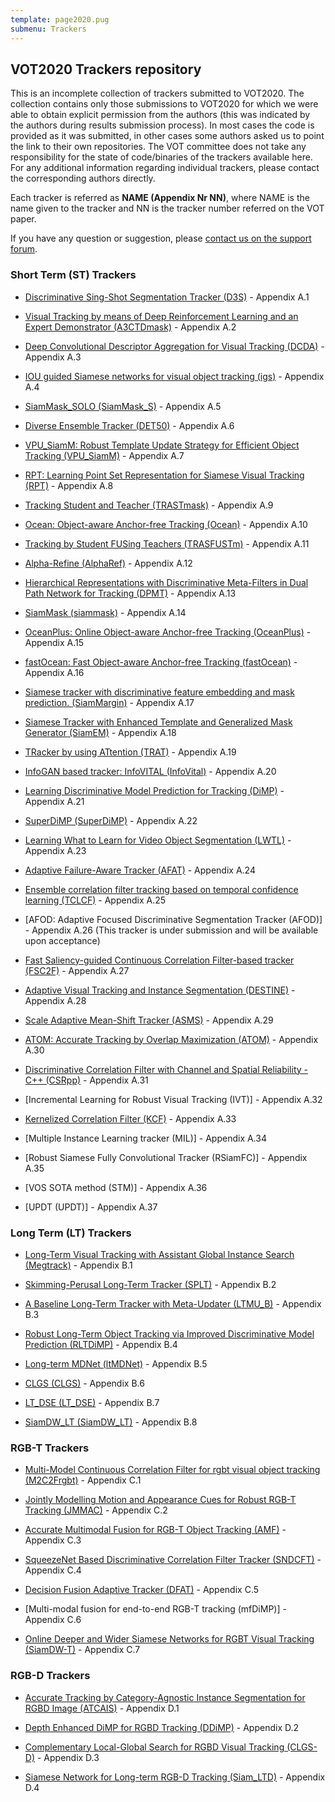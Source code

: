 ```yaml
---
template: page2020.pug
submenu: Trackers
---
```


## VOT2020 Trackers repository

This is an incomplete collection of trackers submitted to VOT2020. The collection contains only those submissions to VOT2020 for which we were able to obtain explicit permission from the authors (this was indicated by the authors during results submission process). In most cases the code is provided as it was submitted, in other cases some authors asked us to point the link to their own repositories.
The VOT committee does not take any responsibility for the state of code/binaries of the trackers available here. For any additional information regarding individual trackers, please contact the corresponding authors directly.

Each tracker is referred as **NAME (Appendix Nr NN)**, where NAME is the name given to the tracker and NN is the tracker number referred on the VOT paper.

If you have any question or suggestion, please <a href="https://groups.google.com/forum/?hl=en#!forum/votchallenge-help"> contact us on the support forum</a>.


### Short Term (ST) Trackers

-   [Discriminative Sing-Shot Segmentation Tracker (D3S)](https://data.votchallenge.net/vot2020/trackers/D3S-code-2020-04-20T12_34_11.394262.zip) - Appendix A.1

-   [Visual Tracking by means of Deep Reinforcement Learning and an Expert Demonstrator (A3CTDmask)](https://data.votchallenge.net/vot2020/trackers/A3CTDmask-code-2020-04-30T08_58_23.896859.zip) - Appendix A.2

-   [Deep Convolutional Descriptor Aggregation for Visual Tracking (DCDA)](https://data.votchallenge.net/vot2020/trackers/DCDA-code-2020-05-03T16_29_29.938675.zip) - Appendix A.3

-   [IOU guided Siamese networks for visual object tracking (igs)](https://data.votchallenge.net/vot2020/trackers/igs-code-2020-04-26T15_12_42.073921.zip) - Appendix A.4

-   [SiamMask_SOLO (SiamMask_S)](https://data.votchallenge.net/vot2020/trackers/SiamMask_S-code-2020-05-02T14_49_39.738986.zip) - Appendix A.5

-   [Diverse Ensemble Tracker (DET50)](https://data.votchallenge.net/vot2020/trackers/DET50-code-2020-04-30T11_30_04.984528.zip) - Appendix A.6

-   [VPU_SiamM: Robust Template Update Strategy for Efficient Object Tracking (VPU_SiamM)](https://data.votchallenge.net/vot2020/trackers/VPU_SiamM-code-2020-05-03T18_05_16.492954.zip) - Appendix A.7

-   [RPT: Learning Point Set Representation for Siamese Visual Tracking (RPT)](https://data.votchallenge.net/vot2020/trackers/RPT-code-2020-05-03T14_38_51.902820.zip) - Appendix A.8

-   [Tracking Student and Teacher (TRASTmask)](https://data.votchallenge.net/vot2020/trackers/TRASTmask-code-2020-05-03T12_15_27.366072.zip) - Appendix A.9

-   [Ocean: Object-aware Anchor-free Tracking (Ocean)](https://data.votchallenge.net/vot2020/trackers/Ocean-code-2020-05-03T06_20_55.941588.zip) - Appendix A.10

-   [Tracking by Student FUSing Teachers (TRASFUSTm)](https://data.votchallenge.net/vot2020/trackers/TRASFUSTm-code-2020-05-03T12_14_59.581358.zip) - Appendix A.11

-   [Alpha-Refine (AlphaRef)](https://data.votchallenge.net/vot2020/trackers/AlphaRef-code-2020-05-01T09_01_55.144494.zip) - Appendix A.12

-   [Hierarchical Representations with Discriminative Meta-Filters in Dual Path Network for Tracking (DPMT)](https://data.votchallenge.net/vot2020/trackers/DPMT-code-2020-05-03T10_47_03.898689.zip) - Appendix A.13

-   [SiamMask (siammask)](https://data.votchallenge.net/vot2020/trackers/siammask-code-2020-05-03T08_49_46.509960.zip) - Appendix A.14

-   [OceanPlus: Online Object-aware Anchor-free Tracking (OceanPlus)](https://data.votchallenge.net/vot2020/trackers/OceanPlus-code-2020-05-03T06_29_34.521559.zip) - Appendix A.15

-   [fastOcean: Fast Object-aware Anchor-free Tracking (fastOcean)](https://data.votchallenge.net/vot2020/trackers/fastOcean-code-2020-05-03T06_34_32.871402.zip) - Appendix A.16

-   [Siamese tracker with discriminative feature embedding and mask prediction. (SiamMargin)](https://data.votchallenge.net/vot2020/trackers/SiamMargin-code-2020-05-03T06_39_37.395955.zip) - Appendix A.17

-   [Siamese Tracker with Enhanced Template and Generalized Mask Generator (SiamEM)](https://data.votchallenge.net/vot2020/trackers/SiamEM-code-2020-05-03T17_22_12.423735.zip) - Appendix A.18

-   [TRacker by using ATtention (TRAT)](https://data.votchallenge.net/vot2020/trackers/TRAT-code-2020-05-03T15_19_01.553848.zip) - Appendix A.19

-   [InfoGAN based tracker: InfoVITAL (InfoVital)](https://data.votchallenge.net/vot2020/trackers/InfoVital-code-2020-05-03T15_39_14.872222.zip) - Appendix A.20

-   [Learning Discriminative Model Prediction for Tracking (DiMP)](https://data.votchallenge.net/vot2020/trackers/DiMP-code-2020-05-03T15_36_21.815843.zip) - Appendix A.21

-   [SuperDiMP (SuperDiMP)](https://data.votchallenge.net/vot2020/trackers/SuperDiMP-code-2020-05-03T15_37_00.840510.zip) - Appendix A.22

-   [Learning What to Learn for Video Object Segmentation (LWTL)](https://data.votchallenge.net/vot2020/trackers/LWTL-code-2020-05-03T15_37_26.935594.zip) - Appendix A.23

-   [Adaptive Failure-Aware Tracker (AFAT)](https://data.votchallenge.net/vot2020/trackers/AFAT-code-2020-05-03T23_55_56.084578.zip) - Appendix A.24

-   [Ensemble correlation filter tracking based on temporal confidence learning (TCLCF)](https://data.votchallenge.net/vot2020/trackers/TCLCF-code-2020-05-03T18_13_04.480424.zip) - Appendix A.25

-   [AFOD: Adaptive Focused Discriminative Segmentation Tracker (AFOD)] - Appendix A.26 (This tracker is under submission and will be available upon acceptance)

-   [Fast Saliency-guided Continuous Correlation Filter-based tracker (FSC2F)](https://data.votchallenge.net/vot2020/trackers/FSC2F-code-2020-05-03T22_02_13.521179.zip) - Appendix A.27

-   [Adaptive Visual Tracking and Instance Segmentation (DESTINE)](https://data.votchallenge.net/vot2020/trackers/DESTINE-code-2020-05-03T22_55_53.471485.zip) - Appendix A.28

-   [Scale Adaptive Mean-Shift Tracker (ASMS)](https://github.com/vojirt/asms) - Appendix A.29

-   [ATOM: Accurate Tracking by Overlap Maximization (ATOM)](https://data.votchallenge.net/vot2019/trackers/ATOM-code-2019-06-08T11_52_00.012755.zip) - Appendix A.30

-   [Discriminative Correlation Filter with Channel and Spatial Reliability - C++ (CSRpp)](https://data.votchallenge.net/vot2019/trackers/csrtpp-code-2018-06-16T14_49_45.311254.zip) - Appendix A.31

-   [Incremental Learning for Robust Visual Tracking (IVT)] - Appendix A.32

-   [Kernelized Correlation Filter (KCF)](https://github.com/vojirt/kcf) - Appendix A.33

-   [Multiple Instance Learning tracker (MIL)] - Appendix A.34

-   [Robust Siamese Fully Convolutional Tracker (RSiamFC)] - Appendix A.35

-   [VOS SOTA method (STM)] - Appendix A.36

-   [UPDT (UPDT)] - Appendix A.37


### Long Term (LT) Trackers

-   [Long-Term Visual Tracking with Assistant Global Instance Search (Megtrack)](https://data.votchallenge.net/vot2020/trackers/Megtrack-code-2020-05-03T21_48_35.876290.zip) - Appendix B.1

-   [Skimming-Perusal Long-Term Tracker (SPLT)](https://data.votchallenge.net/vot2020/trackers/SPLT-code-2020-05-03T00_48_57.394762.zip) - Appendix B.2

-   [A Baseline Long-Term Tracker with Meta-Updater (LTMU_B)](https://data.votchallenge.net/vot2020/trackers/LTMU_B-code-2020-05-03T09_20_52.479263.zip) - Appendix B.3

-   [Robust Long-Term Object Tracking via Improved Discriminative Model Prediction (RLTDiMP)](https://data.votchallenge.net/vot2020/trackers/RLT_DiMP-code-2020-05-03T21_30_17.801990.zip) - Appendix B.4

-   [Long-term MDNet (ltMDNet)](https://data.votchallenge.net/vot2020/trackers/ltMDNet-code-2020-05-04T02_00_09.117900.zip) - Appendix B.5

-   [CLGS (CLGS)](https://data.votchallenge.net/vot2019/trackers/CLGS-code-2019-06-09T03_13_33.004908.zip) - Appendix B.6

-   [LT_DSE (LT_DSE)](https://data.votchallenge.net/vot2019/trackers/LT_DSE-code-2019-06-09T22_36_29.680803.zip) - Appendix B.7

-   [SiamDW_LT (SiamDW_LT)](https://data.votchallenge.net/vot2019/trackers/SiamDW_LT-code-2019-06-09T16_52_47.585105.zip) - Appendix B.8


### RGB-T Trackers

-   [Multi-Model Continuous Correlation Filter for rgbt visual object tracking (M2C2Frgbt)](https://data.votchallenge.net/vot2020/trackers/M2C2Frgbt-code-2020-05-06T23_51_14.895360.zip) - Appendix C.1

-   [Jointly Modelling Motion and Appearance Cues for Robust RGB-T Tracking (JMMAC)](https://data.votchallenge.net/vot2020/trackers/JMMAC-code-2020-05-10T15_15_33.118991.zip) - Appendix C.2

-   [Accurate Multimodal Fusion for RGB-T Object Tracking (AMF)](https://data.votchallenge.net/vot2020/trackers/AMF-code-2020-05-09T18_09_26.958791.zip) - Appendix C.3

-   [SqueezeNet Based Discriminative Correlation Filter Tracker (SNDCFT)](https://data.votchallenge.net/vot2020/trackers/SNDCFT-code-2020-05-10T19_19_08.806494.zip) - Appendix C.4

-   [Decision Fusion Adaptive Tracker (DFAT)](https://data.votchallenge.net/vot2020/trackers/DFAT-code-2020-05-10T19_53_06.871882.zip) - Appendix C.5

-   [Multi-modal fusion for end-to-end RGB-T tracking (mfDiMP)] - Appendix C.6

-   [Online Deeper and Wider Siamese Networks for RGBT Visual Tracking (SiamDW-T)](https://data.votchallenge.net/vot2019/trackers/SiamDW_T-code-2019-06-09T16_25_24.726208.zip) - Appendix C.7


### RGB-D Trackers

-   [Accurate Tracking by Category-Agnostic Instance Segmentation for RGBD Image (ATCAIS)](https://data.votchallenge.net/vot2020/trackers/ATCAIS-code-2020-05-03T17_42_48.342495.zip) - Appendix D.1

-   [Depth Enhanced DiMP for RGBD Tracking (DDiMP)](https://data.votchallenge.net/vot2020/trackers/DDiMP-code-2020-05-03T15_17_02.241580.zip) - Appendix D.2

-   [Complementary Local-Global Search for RGBD Visual Tracking (CLGS-D)](https://data.votchallenge.net/vot2020/trackers/CLGS_D-code-2020-05-03T17_10_07.356369.zip) - Appendix D.3

-   [Siamese Network for Long-term RGB-D Tracking (Siam_LTD)](https://data.votchallenge.net/vot2020/trackers/Siam_LTD-code-2020-05-03T20_04_17.050151.zip) - Appendix D.4
